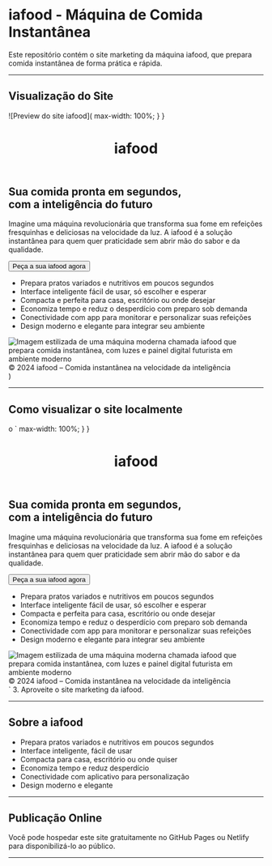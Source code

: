 # iafood - Máquina de Comida Instantânea

Este repositório contém o site marketing da máquina iafood, que prepara comida instantânea de forma prática e rápida.

---

## Visualização do Site

![Preview do site iafood](      max-width: 100%;
    }
  }
</style>
</head>
<body>
  <header role="banner">
    <h1>iafood</h1>
  </header>
  <main role="main">
    <section class="container" aria-labelledby="heading-slogan">
      <h2 id="heading-slogan">Sua comida pronta em segundos,<br/>com a inteligência do futuro</h2>
      <p>
        Imagine uma máquina revolucionária que transforma sua fome em refeições fresquinhas e deliciosas na velocidade da luz. 
        A iafood é a solução instantânea para quem quer praticidade sem abrir mão do sabor e da qualidade.
      </p>
      <button class="btn-primary" aria-label="Peça a sua iafood agora mesmo">Peça a sua iafood agora</button>
      <ul class="feature-list" aria-label="Principais vantagens da iafood">
        <li>Prepara pratos variados e nutritivos em poucos segundos</li>
        <li>Interface inteligente fácil de usar, só escolher e esperar</li>
        <li>Compacta e perfeita para casa, escritório ou onde desejar</li>
        <li>Economiza tempo e reduz o desperdício com preparo sob demanda</li>
        <li>Conectividade com app para monitorar e personalizar suas refeições</li>
        <li>Design moderno e elegante para integrar seu ambiente</li>
      </ul>
      <div class="image-container">
        <img src="https://storage.googleapis.com/workspace-0f70711f-8b4e-4d94-86f1-2a93ccde5887/image/30419caa-5ce8-40ca-a818-5f1cb67d3b8e.png" alt="Imagem estilizada de uma máquina moderna chamada iafood que prepara comida instantânea, com luzes e painel digital futurista em ambiente moderno" />
      </div>
    </section>
  </main>
  <footer role="contentinfo">
    © 2024 iafood – Comida instantânea na velocidade da inteligência
  </footer>
</body>
</html>)

---

## Como visualizar o site localmente

o `      max-width: 100%;
    }
  }
</style>
</head>
<body>
  <header role="banner">
    <h1>iafood</h1>
  </header>
  <main role="main">
    <section class="container" aria-labelledby="heading-slogan">
      <h2 id="heading-slogan">Sua comida pronta em segundos,<br/>com a inteligência do futuro</h2>
      <p>
        Imagine uma máquina revolucionária que transforma sua fome em refeições fresquinhas e deliciosas na velocidade da luz. 
        A iafood é a solução instantânea para quem quer praticidade sem abrir mão do sabor e da qualidade.
      </p>
      <button class="btn-primary" aria-label="Peça a sua iafood agora mesmo">Peça a sua iafood agora</button>
      <ul class="feature-list" aria-label="Principais vantagens da iafood">
        <li>Prepara pratos variados e nutritivos em poucos segundos</li>
        <li>Interface inteligente fácil de usar, só escolher e esperar</li>
        <li>Compacta e perfeita para casa, escritório ou onde desejar</li>
        <li>Economiza tempo e reduz o desperdício com preparo sob demanda</li>
        <li>Conectividade com app para monitorar e personalizar suas refeições</li>
        <li>Design moderno e elegante para integrar seu ambiente</li>
      </ul>
      <div class="image-container">
        <img src="https://storage.googleapis.com/workspace-0f70711f-8b4e-4d94-86f1-2a93ccde5887/image/30419caa-5ce8-40ca-a818-5f1cb67d3b8e.png" alt="Imagem estilizada de uma máquina moderna chamada iafood que prepara comida instantânea, com luzes e painel digital futurista em ambiente moderno" />
      </div>
    </section>
  </main>
  <footer role="contentinfo">
    © 2024 iafood – Comida instantânea na velocidade da inteligência
  </footer>
</body>
</html>`
3. Aproveite o site marketing da iafood.

---

## Sobre a iafood

- Prepara pratos variados e nutritivos em poucos segundos  
- Interface inteligente, fácil de usar  
- Compacta para casa, escritório ou onde quiser  
- Economiza tempo e reduz desperdício  
- Conectividade com aplicativo para personalização  
- Design moderno e elegante  

---

## Publicação Online

Você pode hospedar este site gratuitamente no GitHub Pages ou Netlify para disponibilizá-lo ao público.

---
